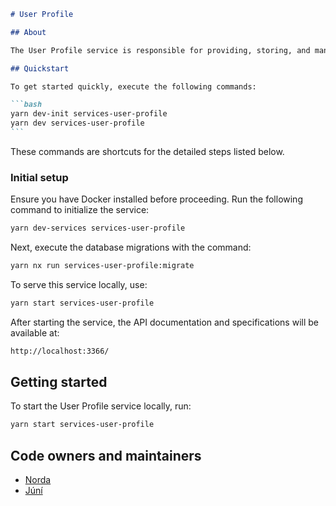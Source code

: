 ````markdown
# User Profile

## About

The User Profile service is responsible for providing, storing, and managing user profile information. It stores contact information and preferred locales using the user's National Registration ID. The service is also responsible for verifying email and mobile phone details. Note that the user-profile table is not prepopulated with data for every individual in Iceland. Due to the variety of onboarding flows, the user profile can be created under different circumstances. Therefore, you will find the `findOrCreateUserProfile` method utilized in multiple locations within this project's codebase.

## Quickstart

To get started quickly, execute the following commands:

```bash
yarn dev-init services-user-profile
yarn dev services-user-profile
```
````

These commands are shortcuts for the detailed steps listed below.

### Initial setup

Ensure you have Docker installed before proceeding. Run the following command to initialize the service:

```bash
yarn dev-services services-user-profile
```

Next, execute the database migrations with the command:

```bash
yarn nx run services-user-profile:migrate
```

To serve this service locally, use:

```bash
yarn start services-user-profile
```

After starting the service, the API documentation and specifications will be available at:

```bash
http://localhost:3366/
```

## Getting started

To start the User Profile service locally, run:

```bash
yarn start services-user-profile
```

## Code owners and maintainers

- [Norda](https://github.com/orgs/island-is/teams/norda/members)
- [Júní](https://github.com/orgs/island-is/teams/juni/members)

```

```
